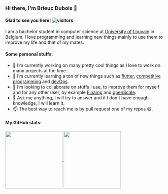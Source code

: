 ### Hi there, I'm Brieuc Dubois 👋

#### Glad to see you here! ![visitors](https://visitor-badge.glitch.me/badge?page_id=BhasherBEL)

I am a bachelor student in computer science at [University of Louvain](https://github.com/uclouvain) in Belgium. I love programming and learning new things mainly to use them to improve my life and that of my mates.

#### Some personal stuffs:

- 🔭 I’m currently working on many pretty cool things as I love to work on many projects at the time.
- 🌱 I’m currently learning a ton of new things such as [flutter](https://github.com/BhasherBEL/Splitr), [competitive programming](https://github.com/BhasherBEL/competitive-programming) and [devOps](https://github.com/BhasherBEL/homelab).
- 👯 I’m looking to collaborate on stuffs I use, to improve them for myself and for any other user, by example [Finamp](https://github.com/jmshrv/finamp) and [openScale](https://github.com/oliexdev/openScale).
- 💬 Ask me anything, I will try to answer and if I don't have enough knowledge, I will learn it.
- 📫 The best way to reach me is by pull request one of my repos 😄.

#### My GitHub stats:

<a href="#">
<img align="center" height="180em" src="https://github-readme-stats.vercel.app/api?username=BhasherBEL&show_icons=true&hide_border=true&&count_private=false" />
</a>
<a href="#">
<img align="center" height="180em" src="https://github-readme-stats.vercel.app/api/top-langs/?username=BhasherBEL&layout=compact&langs_count=6&exclude_repo=flusterW&hide=jupyter%20notebook">
</a>
